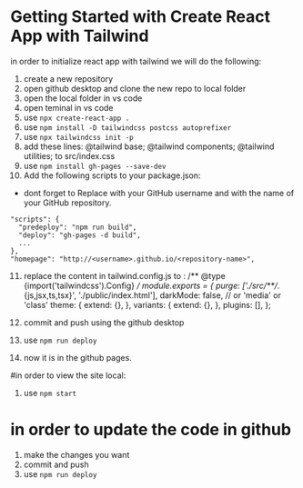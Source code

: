 # Getting Started with Create React App with Tailwind

in order to initialize react app with tailwind we will do the following:

1. create a new repository
2. open github desktop and clone the new repo to local folder
3. open the local folder in vs code
4. open teminal in vs code 
5. use `npx create-react-app .`
6. use `npm install -D tailwindcss postcss autoprefixer`
7. use `npx tailwindcss init -p`
8. add these lines:
@tailwind base;
@tailwind components;
@tailwind utilities;
to src/index.css
9. use `npm install gh-pages --save-dev`
10. Add the following scripts to your package.json:
* dont forget to Replace <username> with your GitHub username and <repository-name> with the name of your GitHub repository.
```
"scripts": {
  "predeploy": "npm run build",
  "deploy": "gh-pages -d build",
  ...
},
"homepage": "http://<username>.github.io/<repository-name>",
```
11. replace the content in tailwind.config.js to : 
/** @type {import('tailwindcss').Config} */
module.exports = {
  purge: ['./src/**/*.{js,jsx,ts,tsx}', './public/index.html'],
  darkMode: false, // or 'media' or 'class'
  theme: {
    extend: {},
  },
  variants: {
    extend: {},
  },
  plugins: [],
};

12. commit and push using the github desktop
13. use `npm run deploy`
14. now it is in the github pages. 

#in order to view the site local: 
1. use `npm start`

# in order to update the code in github 
1. make the changes you want
2. commit and push 
3. use `npm run deploy`